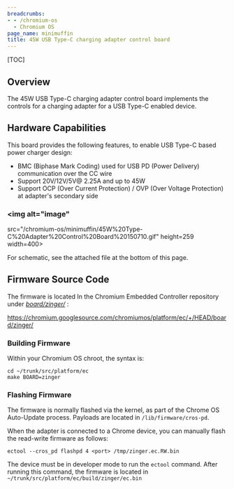 ```yaml
---
breadcrumbs:
- - /chromium-os
  - Chromium OS
page_name: minimuffin
title: 45W USB Type-C charging adapter control board
---
```


[TOC]

## Overview

The 45W USB Type-C charging adapter control board implements the controls for a
charging adapter for a USB Type-C enabled device.

## Hardware Capabilities

This board provides the following features, to enable USB Type-C based power
charger design:

*   BMC (Biphase Mark Coding) used for USB PD (Power Delivery)
            communication over the CC wire
*   Support 20V/12V/5V@ 2.25A and up to 45W
*   Support OCP (Over Current Protection) / OVP (Over Voltage
            Protection) at adapter's secondary side

### <img alt="image"
src="/chromium-os/minimuffin/45W%20Type-C%20Adapter%20Control%20Board%20150710.gif"
height=259 width=400>

For schematic, see the attached file at the bottom of this page.

## Firmware Source Code

The firmware is located In the Chromium Embedded Controller repository under
*[board/zinger/](https://chromium.googlesource.com/chromiumos/platform/ec/+/HEAD/board/zinger/)*
:

<https://chromium.googlesource.com/chromiumos/platform/ec/+/HEAD/board/zinger/>

### Building Firmware

Within your Chromium OS chroot, the syntax is:

```none
cd ~/trunk/src/platform/ec
make BOARD=zinger
```

### Flashing Firmware

The firmware is normally flashed via the kernel, as part of the Chrome OS
Auto-Update process. Payloads are located in `/lib/firmware/cros-pd`.

When the adapter is connected to a Chrome device, you can manually flash the
read-write firmware as follows:

```none
ectool --cros_pd flashpd 4 <port> /tmp/zinger.ec.RW.bin
```

The device must be in developer mode to run the `ectool` command. After running
this command, the firmware is located in
`~/trunk/src/platform/ec/build/zinger/ec.bin`